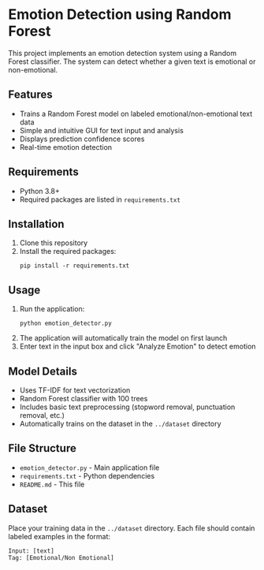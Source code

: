 # Emotion Detection using Random Forest

This project implements an emotion detection system using a Random Forest classifier. The system can detect whether a given text is emotional or non-emotional.

## Features
- Trains a Random Forest model on labeled emotional/non-emotional text data
- Simple and intuitive GUI for text input and analysis
- Displays prediction confidence scores
- Real-time emotion detection

## Requirements
- Python 3.8+
- Required packages are listed in `requirements.txt`

## Installation
1. Clone this repository
2. Install the required packages:
   ```
   pip install -r requirements.txt
   ```

## Usage
1. Run the application:
   ```
   python emotion_detector.py
   ```
2. The application will automatically train the model on first launch
3. Enter text in the input box and click "Analyze Emotion" to detect emotion

## Model Details
- Uses TF-IDF for text vectorization
- Random Forest classifier with 100 trees
- Includes basic text preprocessing (stopword removal, punctuation removal, etc.)
- Automatically trains on the dataset in the `../dataset` directory

## File Structure
- `emotion_detector.py` - Main application file
- `requirements.txt` - Python dependencies
- `README.md` - This file

## Dataset
Place your training data in the `../dataset` directory. Each file should contain labeled examples in the format:
```
Input: [text]
Tag: [Emotional/Non Emotional]
```
